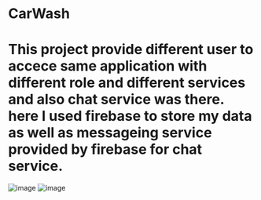# CarWash 
# This project provide different user to accece same application with different role and different services and also chat service was there. here I used firebase to store my data as well as messageing service provided by firebase for chat service.

![image](https://github.com/brindadavda/CarWash/assets/77439170/c2796b32-8717-44aa-b4aa-adf15e7f683f)
![image](https://github.com/brindadavda/CarWash/assets/77439170/be68d4b0-29c3-4f4d-8ca8-c70d38e89d83)


